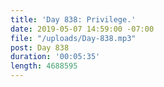 ```yaml
---
title: 'Day 838: Privilege.'
date: 2019-05-07 14:59:00 -07:00
file: "/uploads/Day-838.mp3"
post: Day 838
duration: '00:05:35'
length: 4688595
---
```


